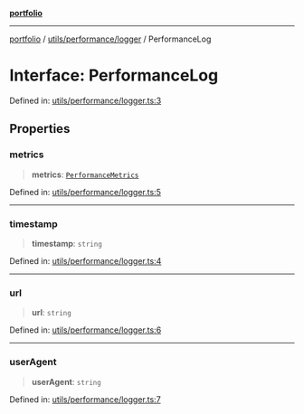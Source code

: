 [**portfolio**](../../../../README.md)

***

[portfolio](../../../../modules.md) / [utils/performance/logger](../README.md) / PerformanceLog

# Interface: PerformanceLog

Defined in: [utils/performance/logger.ts:3](https://github.com/tnorlund/Portfolio/blob/437fe00efc941ed8be13df6a018e88fea4186998/portfolio/utils/performance/logger.ts#L3)

## Properties

### metrics

> **metrics**: [`PerformanceMetrics`](../../monitor/interfaces/PerformanceMetrics.md)

Defined in: [utils/performance/logger.ts:5](https://github.com/tnorlund/Portfolio/blob/437fe00efc941ed8be13df6a018e88fea4186998/portfolio/utils/performance/logger.ts#L5)

***

### timestamp

> **timestamp**: `string`

Defined in: [utils/performance/logger.ts:4](https://github.com/tnorlund/Portfolio/blob/437fe00efc941ed8be13df6a018e88fea4186998/portfolio/utils/performance/logger.ts#L4)

***

### url

> **url**: `string`

Defined in: [utils/performance/logger.ts:6](https://github.com/tnorlund/Portfolio/blob/437fe00efc941ed8be13df6a018e88fea4186998/portfolio/utils/performance/logger.ts#L6)

***

### userAgent

> **userAgent**: `string`

Defined in: [utils/performance/logger.ts:7](https://github.com/tnorlund/Portfolio/blob/437fe00efc941ed8be13df6a018e88fea4186998/portfolio/utils/performance/logger.ts#L7)
